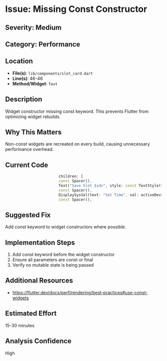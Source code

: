 # Issue: Missing Const Constructor

## Severity: Medium

## Category: Performance

## Location
- **File(s)**: `lib/components/slot_card.dart`
- **Line(s)**: 46-46
- **Method/Widget**: `Text`

## Description
Widget constructor missing const keyword. This prevents Flutter from optimizing widget rebuilds.

## Why This Matters
Non-const widgets are recreated on every build, causing unnecessary performance overhead.

## Current Code
```dart
                        children: [
                        const Spacer(),
                        Text("Save Slot $idx", style: const TextStyle(fontSize: 32, fontWeight: FontWeight.bold, decoration: TextDecoration.underline)),
                        const Spacer(),
                        DisplaySysVal(text: "Set Time", val: activeDevice.saveSlots[idx-1].setTime),
                        const Spacer(),
```

## Suggested Fix
Add const keyword to widget constructors where possible.

## Implementation Steps
1. Add const keyword before the widget constructor
2. Ensure all parameters are const or final
3. Verify no mutable state is being passed

## Additional Resources
- https://flutter.dev/docs/perf/rendering/best-practices#use-const-widgets

## Estimated Effort
15-30 minutes

## Analysis Confidence
High
